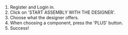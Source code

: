 1. Register and Login in.
2. Click on 'START ASSEMBLY WITH THE DESIGNER'.
3. Choose what the designer offers.
4. When choosing a component, press the 'PLUS' button.
5. Success!

